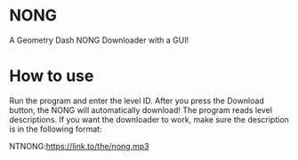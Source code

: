 # NONG
A Geometry Dash NONG Downloader with a GUI!
# How to use
Run the program and enter the level ID. After you press the Download button, the NONG will automatically download!
The program reads level descriptions. If you want the downloader to work, make sure the description is in the following format:

NTNONG:https://link.to/the/nong.mp3

